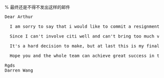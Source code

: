 % 最终还是不得不发出这样的邮件

<pre>
Dear Arthur
 
  I am sorry to say that i would like to commit a resignment.
 
  Since I can't involve citi well and can't bring too much value to citi, in order to avoid to waste unnecessary resources, I have to commit this resignment.

  It's a hard decision to make, but at last this is my final decision, I hope you can understand me for this.
 
  Hope you and the whole team can achieve great success in the future.
 
Rgds
Darren Wang
</pre>